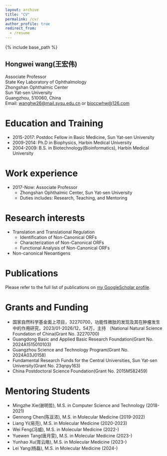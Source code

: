 ```yaml
---
layout: archive
title: "CV"
permalink: /cv/
author_profile: true
redirect_from:
  - /resume
---
```


{% include base_path %}

## Hongwei wang(王宏伟)
Associate Professor<br/>State Key Laboratory of Ophthalmology<br/>Zhongshan Ophthalmic Center<br/>Sun Yat-sen University<br/>Guangzhou, 510060, China<br/>Email: wanghw26@mail.sysu.edu.cn or bioccwhw@126.com


Education and Training
======
* 2015-2017: Postdoc Fellow in Basic Medicine, Sun Yat-sen University
* 2009-2014: Ph.D in Biophysics, Harbin Medical University
* 2004-2009: B.S. in Biotechnology(Bioinformatics), Harbin Medical University

Work experience
======
* 2017-Now: Associate Professor
  * Zhongshan Ophthalmic Center, Sun Yat-sen University
  * Duties includes: Research, Teaching, and Mentoring
  
Research interests
======
* Translation and Translational Regulation
  * Identification of Non-Canonical ORFs
  * Characterization of Non-Canonical ORFs
  * Functional Analysis of Non-Canonical ORFs
* Non-canonical Neoantigens

Publications
======
Please refer to the full list of publications on <a href="{{site.author.googlescholar}}">my GoogleScholar profile</a>.

Grants and Funding
======
* 国家自然科学基金面上项目，32270700，功能性微肽的发现及其在肿瘤发生中的作用研究，2023/01-2026/12，54万，主持
  （National Natural Science Foundation of China(Grant No. 32270700)
* Guangdong Basic and Applied Basic Research Foundation(Grant No. 2024A1515010103)
* Guangzhou Science and Technology Program(Grant No. 2024A03J0158)
* Fundamental Research Funds for the Central Universities, Sun Yat-sen University(Grant No. 23qnpy163)
* China Postdoctoral Science Foundation(Grant No. 2015M582459)

Mentoring Students
======
* Mingzhe Xie(谢明哲), M.S. in Computer Science and Technology (2018-2021)
* Gennong Chen(陈亘浓), M.S. in Molecular Medicine (2019-2022)
* Liang Yi(易亮), M.S. in Molecular Medicine (2020-2023)
* Wei Feng(冯威), M.S. in Molecular Medicine (2022-)
* Yuewen Tang(唐月雯), M.S. in Molecular Medicine (2023-)
* Yunhao Xu(胥云皓), M.S. in Molecular Medicine (2023-)
* Lei Yang(杨磊), M.S. in Molecular Medicine (2024-)
